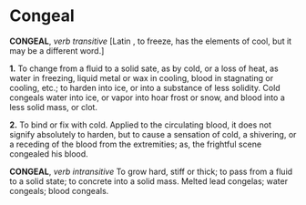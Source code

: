 # Congeal

**CONGEAL**, _verb transitive_ \[Latin , to freeze, has the elements of cool, but it may be a different word.\]

**1.** To change from a fluid to a solid sate, as by cold, or a loss of heat, as water in freezing, liquid metal or wax in cooling, blood in stagnating or cooling, etc.; to harden into ice, or into a substance of less solidity. Cold congeals water into ice, or vapor into hoar frost or snow, and blood into a less solid mass, or clot.

**2.** To bind or fix with cold. Applied to the circulating blood, it does not signify absolutely to harden, but to cause a sensation of cold, a shivering, or a receding of the blood from the extremities; as, the frightful scene congealed his blood.

**CONGEAL**, _verb intransitive_ To grow hard, stiff or thick; to pass from a fluid to a solid state; to concrete into a solid mass. Melted lead congelas; water congeals; blood congeals.